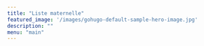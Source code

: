 ```yaml
---
title: "Liste maternelle"
featured_image: '/images/gohugo-default-sample-hero-image.jpg'
description: ""
menu: "main"
---
```


